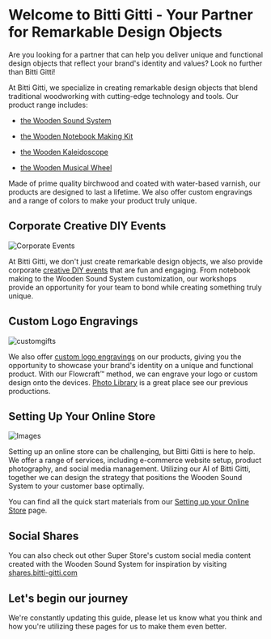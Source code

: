 # Welcome to Bitti Gitti - Your Partner for Remarkable Design Objects

Are you looking for a partner that can help you deliver unique and functional design objects that reflect your brand's identity and values? Look no further than Bitti Gitti!

At Bitti Gitti, we specialize in creating remarkable design objects that blend traditional woodworking with cutting-edge technology and tools. Our product range includes:

* [the Wooden Sound System](/tws)

* [the Wooden Notebook Making Kit](/notebooks)

* [the Wooden Kaleidoscope](/kaleidoscope)

* [the Wooden Musical Wheel](/musicalwheel)

Made of prime quality birchwood and coated with water-based varnish, our products are designed to last a lifetime. We also offer custom engravings and a range of colors to make your product truly unique.

## Corporate Creative DIY Events

![Corporate Events](https://uploads-ssl.webflow.com/577fb500e970a606264913c7/5e179ba382584be3f87f21e2_Notebook-Event-mid-p-1080.jpeg)

At Bitti Gitti, we don't just create remarkable design objects, we also provide corporate [creative DIY events](/b2b-events) that are fun and engaging. From notebook making to the Wooden Sound System customization, our workshops provide an opportunity for your team to bond while creating something truly unique.

## Custom Logo Engravings

![customgifts](https://uploads-ssl.webflow.com/577fb500e970a606264913c7/5ff214f69f2331274db4d563_Lazer-wide.jpg)

We also offer [custom logo engravings](/customizations) on our products, giving you the opportunity to showcase your brand's identity on a unique and functional product. With our Flowcraft™ method, we can engrave your logo or custom design onto the devices.
[Photo Library](https://tws-images.bitti-gitti.com) is a great place see our previous productions.

## Setting Up Your Online Store

![Images](/SS.jpg)

Setting up an online store can be challenging, but Bitti Gitti is here to help. We offer a range of services, including e-commerce website setup, product photography, and social media management. Utilizing our AI of Bitti Gitti, together we can design the strategy that positions the Wooden Sound System to your customer base optimally.

You can find all the quick start materials from our [Setting up your Online Store](/getting-started) page.

## Social Shares

You can also check out other Super Store's custom social media content created with the Wooden Sound System for inspiration by visiting [shares.bitti-gitti.com](https://shares.bitti-gitti.com)

## Let's begin our journey

We're constantly updating this guide, please let us know what you think and how you're utilizing these pages for us to make them even better. 